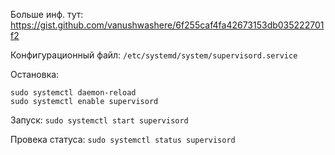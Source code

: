 Больше инф. тут:
https://gist.github.com/vanushwashere/6f255caf4fa42673153db035222701f2


Конфигурационный файл:
`/etc/systemd/system/supervisord.service`

Остановка:
````
sudo systemctl daemon-reload
sudo systemctl enable supervisord
````

Запуск:
``
sudo systemctl start supervisord
``

Провека статуса:
``
sudo systemctl status supervisord
``
